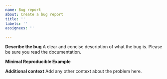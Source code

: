 ```yaml
---
name: Bug report
about: Create a bug report
title: ''
labels: ''
assignees: ''

---
```


**Describe the bug**
A clear and concise description of what the bug is. Please be sure you read the documentation.

**Minimal Reproducible Example**

**Additional context**
Add any other context about the problem here.
